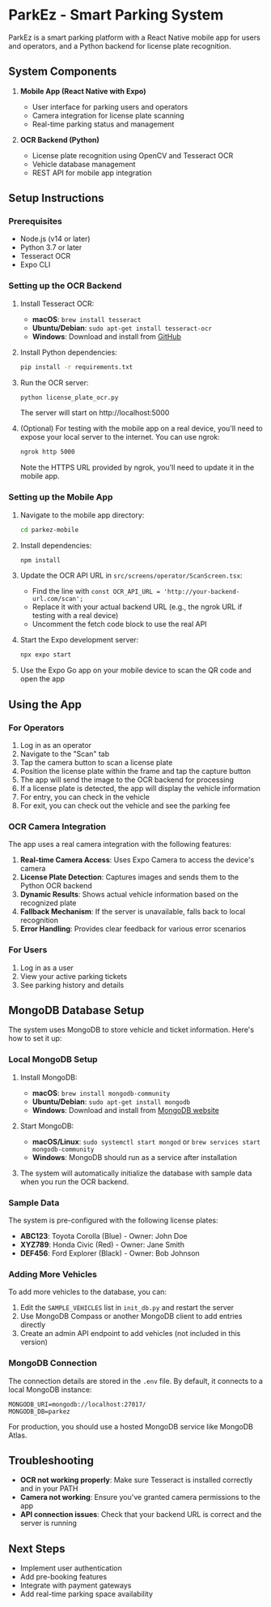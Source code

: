 # ParkEz - Smart Parking System

ParkEz is a smart parking platform with a React Native mobile app for users and operators, and a Python backend for license plate recognition.

## System Components

1. **Mobile App (React Native with Expo)**
   - User interface for parking users and operators
   - Camera integration for license plate scanning
   - Real-time parking status and management

2. **OCR Backend (Python)**
   - License plate recognition using OpenCV and Tesseract OCR
   - Vehicle database management
   - REST API for mobile app integration

## Setup Instructions

### Prerequisites

- Node.js (v14 or later)
- Python 3.7 or later
- Tesseract OCR
- Expo CLI

### Setting up the OCR Backend

1. Install Tesseract OCR:
   - **macOS**: `brew install tesseract`
   - **Ubuntu/Debian**: `sudo apt-get install tesseract-ocr`
   - **Windows**: Download and install from [GitHub](https://github.com/UB-Mannheim/tesseract/wiki)

2. Install Python dependencies:
   ```bash
   pip install -r requirements.txt
   ```

3. Run the OCR server:
   ```bash
   python license_plate_ocr.py
   ```
   The server will start on http://localhost:5000

4. (Optional) For testing with the mobile app on a real device, you'll need to expose your local server to the internet. You can use ngrok:
   ```bash
   ngrok http 5000
   ```
   Note the HTTPS URL provided by ngrok, you'll need to update it in the mobile app.

### Setting up the Mobile App

1. Navigate to the mobile app directory:
   ```bash
   cd parkez-mobile
   ```

2. Install dependencies:
   ```bash
   npm install
   ```

3. Update the OCR API URL in `src/screens/operator/ScanScreen.tsx`:
   - Find the line with `const OCR_API_URL = 'http://your-backend-url.com/scan';`
   - Replace it with your actual backend URL (e.g., the ngrok URL if testing with a real device)
   - Uncomment the fetch code block to use the real API

4. Start the Expo development server:
   ```bash
   npx expo start
   ```

5. Use the Expo Go app on your mobile device to scan the QR code and open the app

## Using the App

### For Operators

1. Log in as an operator
2. Navigate to the "Scan" tab
3. Tap the camera button to scan a license plate
4. Position the license plate within the frame and tap the capture button
5. The app will send the image to the OCR backend for processing
6. If a license plate is detected, the app will display the vehicle information
7. For entry, you can check in the vehicle
8. For exit, you can check out the vehicle and see the parking fee

### OCR Camera Integration

The app uses a real camera integration with the following features:

1. **Real-time Camera Access**: Uses Expo Camera to access the device's camera
2. **License Plate Detection**: Captures images and sends them to the Python OCR backend
3. **Dynamic Results**: Shows actual vehicle information based on the recognized plate
4. **Fallback Mechanism**: If the server is unavailable, falls back to local recognition
5. **Error Handling**: Provides clear feedback for various error scenarios

### For Users

1. Log in as a user
2. View your active parking tickets
3. See parking history and details

## MongoDB Database Setup

The system uses MongoDB to store vehicle and ticket information. Here's how to set it up:

### Local MongoDB Setup

1. Install MongoDB:
   - **macOS**: `brew install mongodb-community`
   - **Ubuntu/Debian**: `sudo apt-get install mongodb`
   - **Windows**: Download and install from [MongoDB website](https://www.mongodb.com/try/download/community)

2. Start MongoDB:
   - **macOS/Linux**: `sudo systemctl start mongod` or `brew services start mongodb-community`
   - **Windows**: MongoDB should run as a service after installation

3. The system will automatically initialize the database with sample data when you run the OCR backend.

### Sample Data

The system is pre-configured with the following license plates:

- **ABC123**: Toyota Corolla (Blue) - Owner: John Doe
- **XYZ789**: Honda Civic (Red) - Owner: Jane Smith
- **DEF456**: Ford Explorer (Black) - Owner: Bob Johnson

### Adding More Vehicles

To add more vehicles to the database, you can:

1. Edit the `SAMPLE_VEHICLES` list in `init_db.py` and restart the server
2. Use MongoDB Compass or another MongoDB client to add entries directly
3. Create an admin API endpoint to add vehicles (not included in this version)

### MongoDB Connection

The connection details are stored in the `.env` file. By default, it connects to a local MongoDB instance:

```
MONGODB_URI=mongodb://localhost:27017/
MONGODB_DB=parkez
```

For production, you should use a hosted MongoDB service like MongoDB Atlas.

## Troubleshooting

- **OCR not working properly**: Make sure Tesseract is installed correctly and in your PATH
- **Camera not working**: Ensure you've granted camera permissions to the app
- **API connection issues**: Check that your backend URL is correct and the server is running

## Next Steps

- Implement user authentication
- Add pre-booking features
- Integrate with payment gateways
- Add real-time parking space availability
